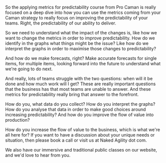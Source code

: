 So the applying metrics for predictability course from Pro Caman is really focused on a deep dive into how you can use the metrics coming from your Caman strategy to really focus on improving the predictability of your teams. Right, the predictability of our ability to deliver. 

So we need to understand what the impact of the changes is, like how we want to change the metrics in order to improve predictability. How do we identify in the graphs what things might be the issue? Like how do we interpret the graphs in order to maximise those changes to predictability? 

And how do we make forecasts, right? Make accurate forecasts for single items, for multiple items, looking forward into the future to understand what we're going to do next. 

And really, lots of teams struggle with the two questions: when will it be done and how much work will I get? These are really important questions that the business has that most teams are unable to answer. And these metrics for predictability really bring that answer to the forefront. 

How do you, what data do you collect? How do you interpret the graphs? How do you analyse that data in order to make good choices around increasing predictability? And how do you improve the flow of value into production? 

How do you increase the flow of value to the business, which is what we're all here for? If you want to have a discussion about your unique needs or situation, then please book a call or visit us at Naked Agility dot com. 

We also have our immersive and traditional public classes on our website, and we'd love to hear from you.